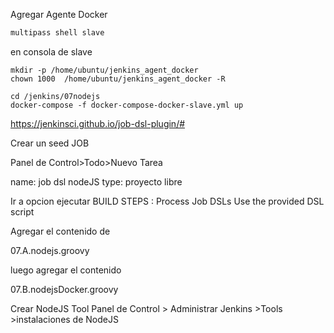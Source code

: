 Agregar Agente Docker

```powershell
multipass shell slave
```

en consola de slave

```shell
mkdir -p /home/ubuntu/jenkins_agent_docker
chown 1000  /home/ubuntu/jenkins_agent_docker -R

cd /jenkins/07nodejs
docker-compose -f docker-compose-docker-slave.yml up

```




https://jenkinsci.github.io/job-dsl-plugin/#


Crear un seed JOB

Panel de Control>Todo>Nuevo Tarea

name: job dsl nodeJS
type: proyecto libre


Ir a opcion ejecutar
BUILD STEPS : Process Job DSLs
Use the provided DSL script

Agregar el contenido de 

07.A.nodejs.groovy

luego agregar el contenido

07.B.nodejsDocker.groovy

 



Crear NodeJS  Tool 
Panel de Control > Administrar Jenkins >Tools >instalaciones de NodeJS



